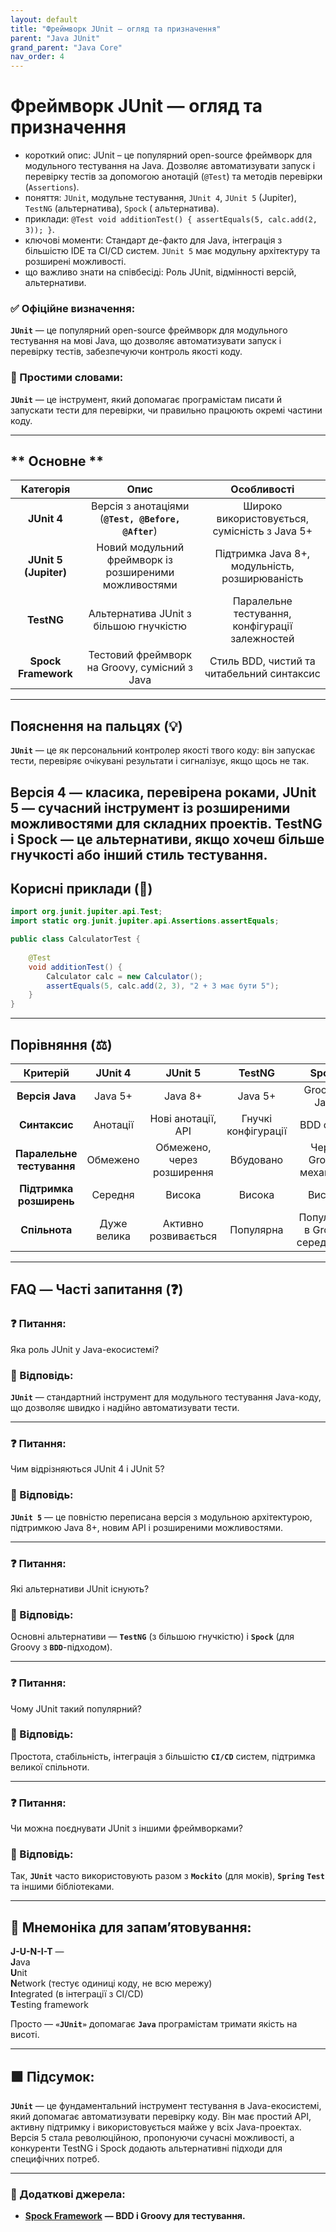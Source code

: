 ```yaml
---
layout: default
title: "Фреймворк JUnit — огляд та призначення"
parent: "Java JUnit"
grand_parent: "Java Core"
nav_order: 4
---
```


# Фреймворк JUnit — огляд та призначення

* короткий опис: JUnit – це популярний open-source фреймворк для модульного тестування на Java. Дозволяє автоматизувати
  запуск і перевірку тестів за допомогою анотацій (`@Test`) та методів перевірки (`Assertions`).
* поняття: `JUnit`, модульне тестування, `JUnit 4`, `JUnit 5` (Jupiter), `TestNG` (альтернатива), `Spock` (
  альтернатива).
* приклади: `@Test void additionTest() { assertEquals(5, calc.add(2, 3)); }`.
* ключові моменти: Стандарт де-факто для Java, інтеграція з більшістю IDE та CI/CD систем. `JUnit 5` має модульну
  архітектуру та розширені можливості.
* що важливо знати на співбесіді: Роль JUnit, відмінності версій, альтернативи.

### **✅ Офіційне визначення:**

**`JUnit`** — це популярний open-source фреймворк для модульного тестування на мові Java, що дозволяє автоматизувати
запуск і перевірку тестів, забезпечуючи контроль якості коду.

### **🧠 Простими словами:**

**`JUnit`** — це інструмент, який допомагає програмістам писати й запускати тести для перевірки, чи правильно працюють окремі частини коду.

---

## ** Основне **


|       Категорія       |                         Опис                          |                   Особливості                   |
|:---------------------:|:-----------------------------------------------------:|:-----------------------------------------------:|
|      **JUnit 4**      |  Версія з анотаціями (**`@Test, @Before, @After`**)   |  Широко використовується, сумісність з Java 5+  |
| **JUnit 5 (Jupiter)** | Новий модульний фреймворк із розширеними можливостями | Підтримка Java 8+, модульність, розширюваність  |
|      **TestNG**       |        Альтернатива JUnit з більшою гнучкістю         | Паралельне тестування, конфігурації залежностей |
|  **Spock Framework**  |     Тестовий фреймворк на Groovy, сумісний з Java     |   Стиль BDD, чистий та читабельний синтаксис    |

---

## **Пояснення на пальцях (💡)**

**`JUnit`** — це як персональний контролер якості твого коду: він запускає тести, перевіряє очікувані результати і
сигналізує, якщо щось не так.

Версія 4 — класика, перевірена роками, JUnit 5 — сучасний інструмент із розширеними можливостями для складних проектів. TestNG і Spock — це альтернативи, якщо хочеш більше гнучкості або інший стиль тестування.
---

## **Корисні приклади (🧪)**

```java
import org.junit.jupiter.api.Test;
import static org.junit.jupiter.api.Assertions.assertEquals;

public class CalculatorTest {
    
    @Test
    void additionTest() {
        Calculator calc = new Calculator();
        assertEquals(5, calc.add(2, 3), "2 + 3 має бути 5");
    }
}
```
---

## **Порівняння (⚖️)**

|         Критерій          |   JUnit 4   |          JUnit 5           |       TestNG        |             Spock             |
|:-------------------------:|:-----------:|:--------------------------:|:-------------------:|:-----------------------------:|
|      **Версія Java**      |   Java 5+   |          Java 8+           |       Java 5+       |        Groovy \+ Java         |
|       **Синтаксис**       |  Анотації   |     Нові анотації, API     | Гнучкі конфігурації |           BDD стиль           |
| **Паралельне тестування** |  Обмежено   | Обмежено, через розширення |      Вбудовано      |    Через Groovy механізми     |
|  **Підтримка розширень**  |   Середня   |           Висока           |       Висока        |            Висока             |
|       **Спільнота**       | Дуже велика |    Активно розвивається    |      Популярна      | Популярна в Groovy середовищі |

---

## **FAQ — Часті запитання (❓)**

### **❓ Питання:**

 Яка роль JUnit у Java-екосистемі?




### **💬 Відповідь:**





**`JUnit`** — стандартний інструмент для модульного тестування Java-коду, що дозволяє швидко і надійно автоматизувати
тести.

---

### **❓ Питання:**

 Чим відрізняються JUnit 4 і JUnit 5?




### **💬 Відповідь:**





**`JUnit 5`** — це повністю переписана версія з модульною архітектурою, підтримкою Java 8+, новим API і розширеними
можливостями.

---

### **❓ Питання:**

 Які альтернативи JUnit існують?




### **💬 Відповідь:**





Основні альтернативи — **`TestNG`** (з більшою гнучкістю) і **`Spock`** (для Groovy з **`BDD`**\-підходом).

---

### **❓ Питання:**

 Чому JUnit такий популярний?




### **💬 Відповідь:**





Простота, стабільність, інтеграція з більшістю **`CI/CD`** систем, підтримка великої спільноти.

---

### **❓ Питання:**

 Чи можна поєднувати JUnit з іншими фреймворками?

### **💬 Відповідь:**





Так, **`JUnit`** часто використовують разом з **`Mockito`** (для моків), **`Spring`** **`Test`** та іншими бібліотеками.

---

## **🧠 Мнемоніка для запам’ятовування:**

**J-U-N-I-T** —  
**J**ava  
**U**nit  
**N**etwork (тестує одиниці коду, не всю мережу)  
**I**ntegrated (в інтеграції з CI/CD)  
**T**esting framework

Просто — **`«JUnit»`** допомагає **`Java`** програмістам тримати якість на висоті.

---

## **🟩 Підсумок:**

**`JUnit`** — це фундаментальний інструмент тестування в Java-екосистемі, який допомагає автоматизувати перевірку коду.
Він має простий API, активну підтримку і використовується майже у всіх Java-проектах. Версія 5 стала революційною,
пропонуючи сучасні можливості, а конкуренти TestNG і Spock додають альтернативні підходи для специфічних потреб.

---

### **🔗 Додаткові джерела:**

* [**Spock Framework**](http://spockframework.org/) **— BDD і Groovy для тестування.**